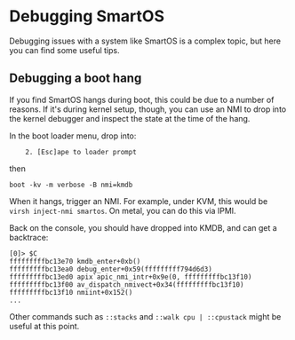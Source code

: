 # Debugging SmartOS

Debugging issues with a system like SmartOS is a complex topic, but here you can
find some useful tips.

## Debugging a boot hang

If you find SmartOS hangs during boot, this could be due to a number of reasons.
If it's during kernel setup, though, you can use an NMI to drop into the kernel
debugger and inspect the state at the time of the hang.

In the boot loader menu, drop into:

```none
    2. [Esc]ape to loader prompt
```

then

```none
boot -kv -m verbose -B nmi=kmdb
```

When it hangs, trigger an NMI. For example, under KVM, this would be `virsh
inject-nmi smartos`. On metal, you can do this via IPMI.

Back on the console, you should have dropped into KMDB, and can get a backtrace:

```none
[0]> $C
fffffffffbc13e70 kmdb_enter+0xb()
fffffffffbc13ea0 debug_enter+0x59(fffffffff794d6d3)
fffffffffbc13ed0 apix`apic_nmi_intr+0x9e(0, fffffffffbc13f10)
fffffffffbc13f00 av_dispatch_nmivect+0x34(fffffffffbc13f10)
fffffffffbc13f10 nmiint+0x152()
...
```

Other commands such as `::stacks` and `::walk cpu | ::cpustack` might be useful
at this point.

